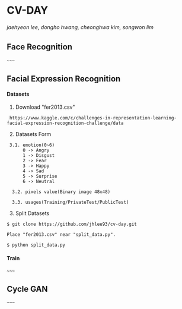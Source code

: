 # CV-DAY
###### jaehyeon lee, dongho hwang, cheonghwa kim, songwon lim

## Face Recognition
<pre><code>~~~</pre></code>


## Facial Expression Recognition
#### Datasets
1. Download "fer2013.csv"
<pre><code> https://www.kaggle.com/c/challenges-in-representation-learning-facial-expression-recognition-challenge/data</pre></code>

2. Datasets Form
<pre><code> 3.1. emotion(0~6)
      0 -> Angry
      1 -> Disgust
      2 -> Fear
      3 -> Happy
      4 -> Sad
      5 -> Surprise
      6 -> Neutral

  3.2. pixels value(Binary image 48x48)

  3.3. usages(Training/PrivateTest/PublicTest)</pre></code>

3. Split Datasets
<pre><code>$ git clone https://github.com/jhlee93/cv-day.git

Place "fer2013.csv" near "split_data.py".

$ python split_data.py</pre></code>

#### Train
<pre><code>~~~</pre></code>

## Cycle GAN
<pre><code>~~~</pre></code>
